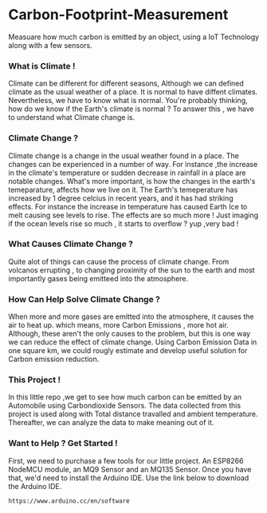 # Carbon-Footprint-Measurement
Measuare how much carbon is emitted by an object, using a IoT Technology along with a few sensors.

### What is Climate !
Climate can be different for different seasons, Although we can defined climate as the usual weather of a place. It is normal to have diffent climates. Nevertheless, we have to know what is normal. You're probably thinking, how do we know if the Earth's climate is normal ? To answer this , we have to understand what Climate change is.

### Climate Change ?
Climate change is a change in the usual weather found in a place. The changes can be experienced in a number of way. For instance ,the increase in the climate's temperature or 
sudden decrease in rainfall in a place are notable changes. What's more important, is how the changes in the earth's temeparature, affects how we live on it. 
The Earth's temeperature has increased by 1 degree celcius in recent years, and it has had striking effects. For instance the increase in temperature has caused Earth Ice to melt  causing see levels to rise. The effects are so much more !
Just imaging if the ocean levels rise so much , it starts to overflow ? yup ,very bad !

### What Causes Climate Change ?
Quite alot of things can cause the process of climate change. From volcanos errupting , to changing proximity of the sun to the earth and most importantly gases being emitteed into the atmosphere.

### How Can Help Solve Climate Change ?
When more and more gases are emitted into the atmosphere, it causes the air to heat up. which means, more Carbon Emissions , more hot air. 
Although, these aren't the only causes to the problem, but this is one way we can reduce the effect of climate change.
Using Carbon Emission Data in one square km, we could rougly estimate and develop useful solution for Carbon emission reduction. 

### This Project !
In this little repo ,we get to see how much carbon can be emitted by an Automobile using Carbondioxide Sensors. The data collected from this project
is used along with Total distance travalled 
and ambient temperature. Thereafter, we can analyze the data to make meaning out of it.







### Want to Help ? Get Started !
First, we need to purchase a few tools for our little project. 
An ESP8266 NodeMCU module, an MQ9 Sensor and an MQ135 Sensor.
Once you have that, we'd need to install the Arduino IDE. 
Use the link below to download the Arduino IDE.



```
https://www.arduino.cc/en/software
```
